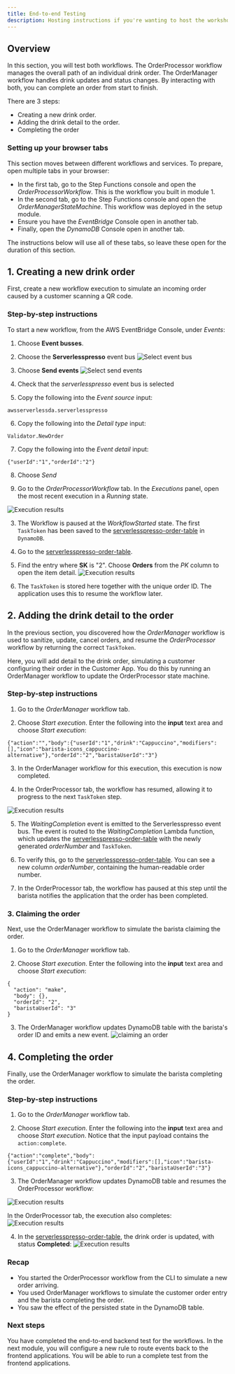 ```yaml
---
title: End-to-end Testing
description: Hosting instructions if you're wanting to host the workshop code on your own AWS account
---
```


## Overview

In this section, you will test both workflows. The OrderProcessor workflow manages the overall path of an individual drink order. The OrderManager workflow handles drink updates and status changes. By interacting with both, you can complete an order from start to finish.

There are 3 steps:
- Creating a new drink order.
- Adding the drink detail to the order.
- Completing the order

### Setting up your browser tabs

This section moves between different workflows and services. To prepare, open multiple tabs in your browser:

- In the first tab, go to the Step Functions console and open the *OrderProcessorWorkflow*. This is the workflow you built in module 1.
- In the second tab, go to the Step Functions console and open the *OrderManagerStateMachine*. This workflow was deployed in the setup module.
- Ensure you have the *EventBridge* Console open in another tab.
- Finally, open the *DynamoDB* Console open in another tab.

The instructions below will use all of these tabs, so leave these open for the duration of this section.

## 1. Creating a new drink order

First, create a new workflow execution to simulate an incoming order caused by a customer scanning a QR code.

### Step-by-step instructions ###

To start a new workflow, from the AWS EventBridge Console, under *Events*:
1. Choose **Event busses**.
2. Choose the **Serverlesspresso** event bus
![Select event bus](/routing-events-end-to-end-test-1.png)
3. Choose **Send events**
![Select send events](/routing-events-end-to-end-test-2.png)

4. Check that the *serverlesspresso* event bus is selected
5. Copy the following into the *Event source* input:
```
awsserverlessda.serverlesspresso
```

6. Copy the following into the *Detail type* input:
```
Validator.NewOrder
```

7. Copy the following into the *Event detail* input:
```
{"userId":"1","orderId":"2"}
```

8. Choose *Send*


2. Go to the *OrderProcessorWorkflow* tab. In the *Executions* panel, open the most recent execution in a *Running* state.

![Execution results](/routing-events-end-to-end-test-3.png)

3. The Workflow is paused at the *WorkflowStarted* state. The first `TaskToken` has been saved to the [serverlesspresso-order-table](https://console.aws.amazon.com/dynamodbv2/home?#item-explorer?initialTagKey=&maximize=true&table=serverlesspresso-order-table) in `DynamoDB`.

4. Go to the [serverlesspresso-order-table](https://console.aws.amazon.com/dynamodbv2/home?#item-explorer?initialTagKey=&maximize=true&table=serverlesspresso-order-table).

5. Find the entry where **SK** is "2". Choose **Orders** from the *PK* column to open the item detail.
![Execution results](/routing-events-end-to-end-test-4.png)

6. The `TaskToken` is stored here together with the unique order ID. The application uses this to resume the workflow later.

## 2. Adding the drink detail to the order

In the previous section, you discovered how the *OrderManager* workflow is used to sanitize, update, cancel orders, and resume the *OrderProcessor* workflow by returning the correct `TaskToken`.

Here, you will add detail to the drink order, simulating a customer configuring their order in the Customer App. You do this by running an OrderManager workflow to update the OrderProcessor state machine.

### Step-by-step instructions ###

1. Go to the *OrderManager* workflow tab.

2. Choose *Start execution*. Enter the following into the **input** text area and choose *Start execution*:

```
{"action":"","body":{"userId":"1","drink":"Cappuccino","modifiers":[],"icon":"barista-icons_cappuccino-alternative"},"orderId":"2","baristaUserId":"3"}
```

3. In the OrderManager workflow for this execution, this execution is now completed.

4. In the OrderProcessor tab, the workflow has resumed, allowing it to progress to the next `TaskToken` step.

![Execution results](/routing-events-end-to-end-test-5.png)

5. The *WaitingCompletion* event is emitted to the Serverlesspresso event bus. The event is routed to the *WaitingCompletion* Lambda function, which updates the [serverlesspresso-order-table](https://console.aws.amazon.com/dynamodbv2/home?#item-explorer?initialTagKey=&maximize=true&table=serverlesspresso-order-table) with the newly generated *orderNumber* and `TaskToken`.

6. To verify this, go to the [serverlesspresso-order-table](https://console.aws.amazon.com/dynamodbv2/home?#item-explorer?initialTagKey=&maximize=true&table=serverlesspresso-order-table). You can see a new column *orderNumber*, containing the human-readable order number.

7. In the OrderProcessor tab, the workflow has paused at this step until the barista notifies the application that the order has been completed.

### 3. Claiming the order
Next, use the OrderManager workflow to simulate the barista claiming the order.


1. Go to the *OrderManager* workflow tab.

2. Choose *Start execution*. Enter the following into the **input** text area and choose *Start execution*:

```
{
  "action": "make",
  "body": {},
  "orderId": "2",
  "baristaUserId": "3"
}
```

3. The OrderManager workflow updates DynamoDB table with the barista's order ID and emits a new event.
![claiming an order ](/routing-events-end-to-end-test-6.png)

## 4. Completing the order

Finally, use the OrderManager workflow to simulate the barista completing the order.

### Step-by-step instructions ###

1. Go to the *OrderManager* workflow tab.

2. Choose *Start execution*. Enter the following into the **input** text area and choose *Start execution*. Notice that the input payload contains the `action:complete`.
```
{"action":"complete","body":{"userId":"1","drink":"Cappuccino","modifiers":[],"icon":"barista-icons_cappuccino-alternative"},"orderId":"2","baristaUserId":"3"}
```

3. The OrderManager workflow updates DynamoDB table and resumes the OrderProcessor workflow:

![Execution results](/routing-events-end-to-end-test-7.png)

In the OrderProcessor tab, the execution also completes:
![Execution results](/routing-events-end-to-end-test-8.png)

4. In the [serverlesspresso-order-table](https://console.aws.amazon.com/dynamodbv2/home?#item-explorer?initialTagKey=&maximize=true&table=serverlesspresso-order-table), the drink order is updated, with status **Completed**:
![Execution results](/routing-events-end-to-end-test-9.png)

### Recap

- You started the OrderProcessor workflow from the CLI to simulate a new order arriving.
- You used OrderManager workflows to simulate the customer order entry and the barista completing the order.
- You saw the effect of the persisted state in the DynamoDB table.

### Next steps

You have completed the end-to-end backend test for the workflows. In the next module, you will configure a new rule to route events back to the frontend applications. You will be able to run a complete test from the frontend applications.